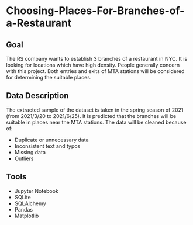 # Choosing-Places-For-Branches-of-a-Restaurant

## Goal
The RS company wants to establish 3 branches of a restaurant in NYC.
It is looking for locations which have high density.
People generally concern with this project.
Both entries and exits of MTA stations will be considered for determining the suitable places.

## Data Description
The extracted sample of the dataset is taken in the spring season of 2021
(from 2021/3/20 to 2021/6/25).
It is predicted that the branches will be suitable in places near the MTA stations.
The data will be cleaned because of:
-	Duplicate or unnecessary data
-	Inconsistent text and typos
-	Missing data
-	Outliers

## Tools
-	Jupyter Notebook
-	SQLite 
-	SQLAlchemy
-	Pandas
-	Matplotlib
